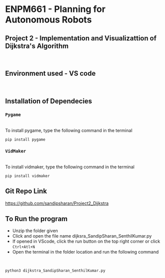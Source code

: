 # ENPM661 - Planning for Autonomous Robots

## Project 2 - Implementation and Visualizattion of Dijkstra's Algorithm
<br />

## Environment used - VS code

<br />

## Installation of Dependecies


### `Pygame`

<br />To install pygame, type the following command in the terminal

```
pip install pygame
```
### `VidMaker`

<br />To install vidmaker, type the following command in the terminal

```
pip install vidmaker
```

## Git Repo Link 

https://github.com/sandipsharan/Project2_Dijkstra


## To Run the program

- Unzip the folder given
- Click and open the file name dijksra_SandipSharan_SenthilKumar.py
- If opened in VScode, click the run button on the top right corner or click `Ctrl+Atl+N`
- Open the terminal in the folder location and run the following command
</br>

```
python3 dijkstra_SandipSharan_SenthilKumar.py
```




